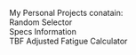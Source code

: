 My Personal Projects conatain: <br>
Random Selector<br>
Specs Information<br>
TBF Adjusted Fatigue Calculator
